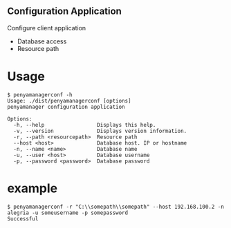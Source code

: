 Configuration Application
-------------------------

Configure client application

* Database access
* Resource path

# Usage

```
$ penyamanagerconf -h
Usage: ./dist/penyamanagerconf [options]
penyamanager configuration application

Options:
  -h, --help                 Displays this help.
  -v, --version              Displays version information.
  -r, --path <resourcepath>  Resource path
  --host <host>              Database host. IP or hostname
  -n, --name <name>          Database name
  -u, --user <host>          Database username
  -p, --password <password>  Database password
```

# example

```
$ penyamanagerconf -r "C:\\somepath\\somepath" --host 192.168.100.2 -n alegria -u someusername -p somepassword
Successful
```
